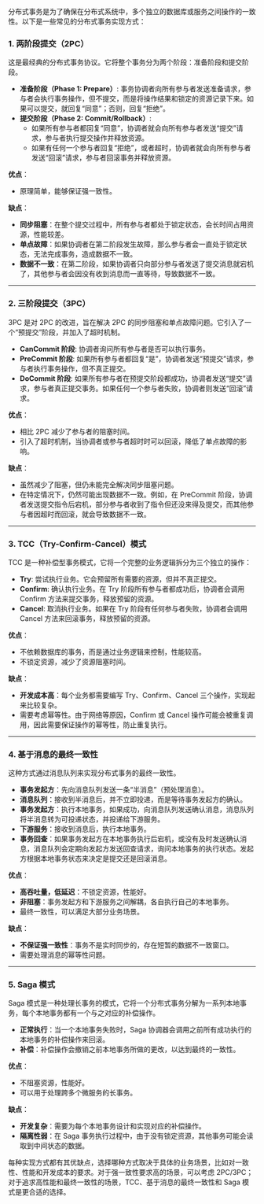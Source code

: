 分布式事务是为了确保在分布式系统中，多个独立的数据库或服务之间操作的一致性。以下是一些常见的分布式事务实现方式：

### 1. 两阶段提交（2PC）
这是最经典的分布式事务协议。它将整个事务分为两个阶段：准备阶段和提交阶段。

* **准备阶段（Phase 1: Prepare）**: 事务协调者向所有参与者发送准备请求，参与者会执行事务操作，但不提交，而是将操作结果和锁定的资源记录下来。如果可以提交，就回复“同意”；否则，回复“拒绝”。
* **提交阶段（Phase 2: Commit/Rollback）**:
    * 如果所有参与者都回复“同意”，协调者就会向所有参与者发送“提交”请求，参与者执行提交操作并释放资源。
    * 如果有任何一个参与者回复“拒绝”，或者超时，协调者就会向所有参与者发送“回滚”请求，参与者回滚事务并释放资源。

**优点**：
* 原理简单，能够保证强一致性。

**缺点**：
* **同步阻塞**：在整个提交过程中，所有参与者都处于锁定状态，会长时间占用资源，性能较差。
* **单点故障**：如果协调者在第二阶段发生故障，那么参与者会一直处于锁定状态，无法完成事务，造成数据不一致。
* **数据不一致**：在第二阶段，如果协调者只向部分参与者发送了提交消息就宕机了，其他参与者会因没有收到消息而一直等待，导致数据不一致。

---

### 2. 三阶段提交（3PC）
3PC 是对 2PC 的改进，旨在解决 2PC 的同步阻塞和单点故障问题。它引入了一个“预提交”阶段，并加入了超时机制。

* **CanCommit 阶段**: 协调者询问所有参与者是否可以执行事务。
* **PreCommit 阶段**: 如果所有参与者都回复“是”，协调者发送“预提交”请求，参与者执行事务操作，但不真正提交。
* **DoCommit 阶段**: 如果所有参与者在预提交阶段都成功，协调者发送“提交”请求，参与者真正提交事务。如果任何一个参与者失败，协调者则发送“回滚”请求。

**优点**：
* 相比 2PC 减少了参与者的阻塞时间。
* 引入了超时机制，当协调者或参与者超时时可以回滚，降低了单点故障的影响。

**缺点**：
* 虽然减少了阻塞，但仍未能完全解决同步阻塞问题。
* 在特定情况下，仍然可能出现数据不一致。例如，在 PreCommit 阶段，协调者发送提交指令后宕机，部分参与者收到了指令但还没来得及提交，而其他参与者因超时而回滚，就会导致数据不一致。

---

### 3. TCC（Try-Confirm-Cancel）模式
TCC 是一种补偿型事务模式，它将一个完整的业务逻辑拆分为三个独立的操作：

* **Try**: 尝试执行业务。它会预留所有需要的资源，但并不真正提交。
* **Confirm**: 确认执行业务。在 Try 阶段所有参与者都成功后，协调者会调用 Confirm 方法来提交事务，释放预留的资源。
* **Cancel**: 取消执行业务。如果在 Try 阶段有任何参与者失败，协调者会调用 Cancel 方法来回滚事务，释放预留的资源。

**优点**：
* 不依赖数据库的事务，而是通过业务逻辑来控制，性能较高。
* 不锁定资源，减少了资源阻塞时间。

**缺点**：
* **开发成本高**：每个业务都需要编写 Try、Confirm、Cancel 三个操作，实现起来比较复杂。
* 需要考虑幂等性。由于网络等原因，Confirm 或 Cancel 操作可能会被重复调用，因此需要保证操作的幂等性，防止重复执行。

---

### 4. 基于消息的最终一致性
这种方式通过消息队列来实现分布式事务的最终一致性。

* **事务发起方**：先向消息队列发送一条“半消息”（预处理消息）。
* **消息队列**：接收到半消息后，并不立即投递，而是等待事务发起方的确认。
* **事务发起方**：执行本地事务，如果成功，向消息队列发送确认消息，消息队列将半消息转为可投递状态，并投递给下游服务。
* **下游服务**：接收到消息后，执行本地事务。
* **事务回查**：如果事务发起方在本地事务执行后宕机，或没有及时发送确认消息，消息队列会定期向发起方发送回查请求，询问本地事务的执行状态。发起方根据本地事务状态来决定是提交还是回滚消息。

**优点**：
* **高吞吐量，低延迟**：不锁定资源，性能好。
* **非阻塞**：事务发起方和下游服务之间解耦，各自执行自己的本地事务。
* 最终一致性，可以满足大部分业务场景。

**缺点**：
* **不保证强一致性**：事务不是实时同步的，存在短暂的数据不一致窗口。
* 需要处理消息的幂等性问题。

---

### 5. Saga 模式
Saga 模式是一种处理长事务的模式，它将一个分布式事务分解为一系列本地事务，每个本地事务都有一个与之对应的补偿操作。

* **正常执行**：当一个本地事务失败时，Saga 协调器会调用之前所有成功执行的本地事务的补偿操作来回滚。
* **补偿**：补偿操作会撤销之前本地事务所做的更改，以达到最终的一致性。

**优点**：
* 不阻塞资源，性能好。
* 可以用于处理跨多个微服务的长事务。

**缺点**：
* **开发复杂**：需要为每个本地事务设计和实现对应的补偿操作。
* **隔离性弱**：在 Saga 事务执行过程中，由于没有锁定资源，其他事务可能会读取到中间状态的数据。

每种实现方式都有其优缺点，选择哪种方式取决于具体的业务场景，比如对一致性、性能和开发成本的要求。对于强一致性要求高的场景，可以考虑 2PC/3PC；对于追求高性能和最终一致性的场景，TCC、基于消息的最终一致性和 Saga 模式是更合适的选择。